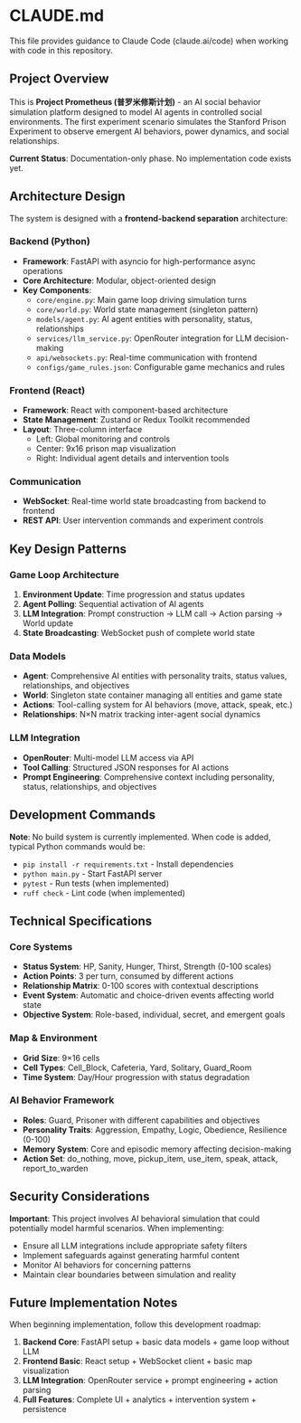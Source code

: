 # CLAUDE.md

This file provides guidance to Claude Code (claude.ai/code) when working with code in this repository.

## Project Overview

This is **Project Prometheus (普罗米修斯计划)** - an AI social behavior simulation platform designed to model AI agents in controlled social environments. The first experiment scenario simulates the Stanford Prison Experiment to observe emergent AI behaviors, power dynamics, and social relationships.

**Current Status**: Documentation-only phase. No implementation code exists yet.

## Architecture Design

The system is designed with a **frontend-backend separation** architecture:

### Backend (Python)
- **Framework**: FastAPI with asyncio for high-performance async operations
- **Core Architecture**: Modular, object-oriented design
- **Key Components**:
  - `core/engine.py`: Main game loop driving simulation turns
  - `core/world.py`: World state management (singleton pattern)
  - `models/agent.py`: AI agent entities with personality, status, relationships
  - `services/llm_service.py`: OpenRouter integration for LLM decision-making
  - `api/websockets.py`: Real-time communication with frontend
  - `configs/game_rules.json`: Configurable game mechanics and rules

### Frontend (React)
- **Framework**: React with component-based architecture
- **State Management**: Zustand or Redux Toolkit recommended
- **Layout**: Three-column interface
  - Left: Global monitoring and controls
  - Center: 9x16 prison map visualization
  - Right: Individual agent details and intervention tools

### Communication
- **WebSocket**: Real-time world state broadcasting from backend to frontend
- **REST API**: User intervention commands and experiment controls

## Key Design Patterns

### Game Loop Architecture
1. **Environment Update**: Time progression and status updates
2. **Agent Polling**: Sequential activation of AI agents
3. **LLM Integration**: Prompt construction → LLM call → Action parsing → World update
4. **State Broadcasting**: WebSocket push of complete world state

### Data Models
- **Agent**: Comprehensive AI entities with personality traits, status values, relationships, and objectives
- **World**: Singleton state container managing all entities and game state
- **Actions**: Tool-calling system for AI behaviors (move, attack, speak, etc.)
- **Relationships**: N×N matrix tracking inter-agent social dynamics

### LLM Integration
- **OpenRouter**: Multi-model LLM access via API
- **Tool Calling**: Structured JSON responses for AI actions
- **Prompt Engineering**: Comprehensive context including personality, status, relationships, and objectives

## Development Commands

**Note**: No build system is currently implemented. When code is added, typical Python commands would be:
- `pip install -r requirements.txt` - Install dependencies
- `python main.py` - Start FastAPI server
- `pytest` - Run tests (when implemented)
- `ruff check` - Lint code (when implemented)

## Technical Specifications

### Core Systems
- **Status System**: HP, Sanity, Hunger, Thirst, Strength (0-100 scales)
- **Action Points**: 3 per turn, consumed by different actions
- **Relationship Matrix**: 0-100 scores with contextual descriptions
- **Event System**: Automatic and choice-driven events affecting world state
- **Objective System**: Role-based, individual, secret, and emergent goals

### Map & Environment
- **Grid Size**: 9×16 cells
- **Cell Types**: Cell_Block, Cafeteria, Yard, Solitary, Guard_Room
- **Time System**: Day/Hour progression with status degradation

### AI Behavior Framework
- **Roles**: Guard, Prisoner with different capabilities and objectives
- **Personality Traits**: Aggression, Empathy, Logic, Obedience, Resilience (0-100)
- **Memory System**: Core and episodic memory affecting decision-making
- **Action Set**: do_nothing, move, pickup_item, use_item, speak, attack, report_to_warden

## Security Considerations

**Important**: This project involves AI behavioral simulation that could potentially model harmful scenarios. When implementing:
- Ensure all LLM integrations include appropriate safety filters
- Implement safeguards against generating harmful content
- Monitor AI behaviors for concerning patterns
- Maintain clear boundaries between simulation and reality

## Future Implementation Notes

When beginning implementation, follow this development roadmap:
1. **Backend Core**: FastAPI setup + basic data models + game loop without LLM
2. **Frontend Basic**: React setup + WebSocket client + basic map visualization  
3. **LLM Integration**: OpenRouter service + prompt engineering + action parsing
4. **Full Features**: Complete UI + analytics + intervention system + persistence